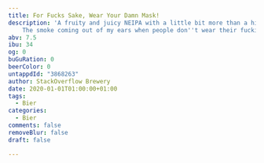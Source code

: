 ```yaml
---
title: For Fucks Sake, Wear Your Damn Mask!
description: 'A fruity and juicy NEIPA with a little bit more than a hint of smoke.
    The smoke coming out of my ears when people don''t wear their fucking mask properly. '
abv: 7.5
ibu: 34
og: 0
buGuRation: 0
beerColor: 0
untappdId: "3868263"
author: StackOverflow Brewery
date: 2020-01-01T01:00:00+01:00
tags:
  - Bier
categories:
  - Bier
comments: false
removeBlur: false
draft: false

---
```

